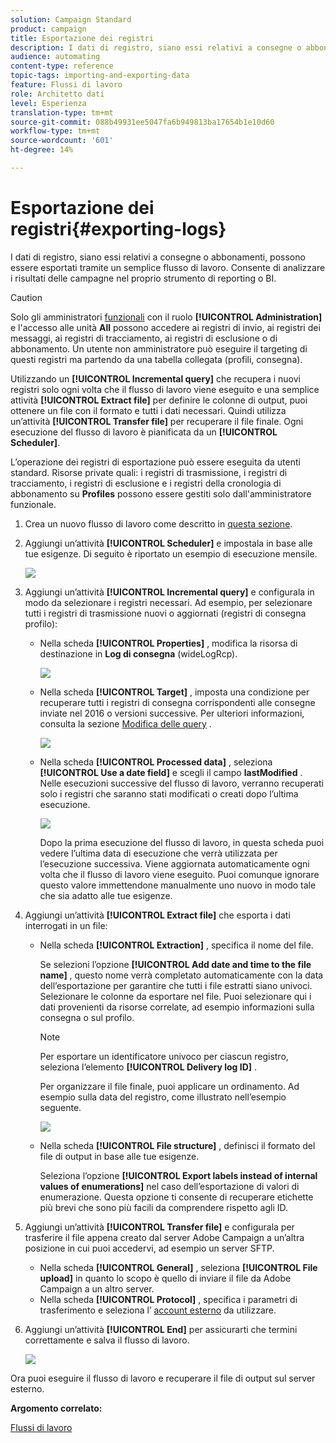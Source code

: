 ```yaml
---
solution: Campaign Standard
product: campaign
title: Esportazione dei registri
description: I dati di registro, siano essi relativi a consegne o abbonamenti, possono essere esportati tramite un semplice flusso di lavoro.
audience: automating
content-type: reference
topic-tags: importing-and-exporting-data
feature: Flussi di lavoro
role: Architetto dati
level: Esperienza
translation-type: tm+mt
source-git-commit: 088b49931ee5047fa6b949813ba17654b1e10d60
workflow-type: tm+mt
source-wordcount: '601'
ht-degree: 14%

---
```



# Esportazione dei registri{#exporting-logs}

I dati di registro, siano essi relativi a consegne o abbonamenti, possono essere esportati tramite un semplice flusso di lavoro. Consente di analizzare i risultati delle campagne nel proprio strumento di reporting o BI.

>[!CAUTION]
>
>Solo gli amministratori [funzionali](../../administration/using/users-management.md#functional-administrators) con il ruolo **[!UICONTROL Administration]** e l&#39;accesso alle unità **All** possono accedere ai registri di invio, ai registri dei messaggi, ai registri di tracciamento, ai registri di esclusione o di abbonamento. Un utente non amministratore può eseguire il targeting di questi registri ma partendo da una tabella collegata (profili, consegna).

Utilizzando un **[!UICONTROL Incremental query]** che recupera i nuovi registri solo ogni volta che il flusso di lavoro viene eseguito e una semplice attività **[!UICONTROL Extract file]** per definire le colonne di output, puoi ottenere un file con il formato e tutti i dati necessari. Quindi utilizza un’attività **[!UICONTROL Transfer file]** per recuperare il file finale. Ogni esecuzione del flusso di lavoro è pianificata da un **[!UICONTROL Scheduler]**.

L’operazione dei registri di esportazione può essere eseguita da utenti standard. Risorse private quali: i registri di trasmissione, i registri di tracciamento, i registri di esclusione e i registri della cronologia di abbonamento su **Profiles** possono essere gestiti solo dall&#39;amministratore funzionale.

1. Crea un nuovo flusso di lavoro come descritto in [questa sezione](../../automating/using/building-a-workflow.md#creating-a-workflow).
1. Aggiungi un’attività **[!UICONTROL Scheduler]** e impostala in base alle tue esigenze. Di seguito è riportato un esempio di esecuzione mensile.

   ![](assets/export_logs_scheduler.png)

1. Aggiungi un’attività **[!UICONTROL Incremental query]** e configurala in modo da selezionare i registri necessari. Ad esempio, per selezionare tutti i registri di trasmissione nuovi o aggiornati (registri di consegna profilo):

   * Nella scheda **[!UICONTROL Properties]** , modifica la risorsa di destinazione in **Log di consegna** (wideLogRcp).

      ![](assets/export_logs_query_properties.png)

   * Nella scheda **[!UICONTROL Target]** , imposta una condizione per recuperare tutti i registri di consegna corrispondenti alle consegne inviate nel 2016 o versioni successive. Per ulteriori informazioni, consulta la sezione [Modifica delle query](../../automating/using/editing-queries.md#creating-queries) .

      ![](assets/export_logs_query_target.png)

   * Nella scheda **[!UICONTROL Processed data]** , seleziona **[!UICONTROL Use a date field]** e scegli il campo **lastModified** . Nelle esecuzioni successive del flusso di lavoro, verranno recuperati solo i registri che saranno stati modificati o creati dopo l’ultima esecuzione.

      ![](assets/export_logs_query_processeddata.png)

      Dopo la prima esecuzione del flusso di lavoro, in questa scheda puoi vedere l’ultima data di esecuzione che verrà utilizzata per l’esecuzione successiva. Viene aggiornata automaticamente ogni volta che il flusso di lavoro viene eseguito. Puoi comunque ignorare questo valore immettendone manualmente uno nuovo in modo tale che sia adatto alle tue esigenze.

1. Aggiungi un’attività **[!UICONTROL Extract file]** che esporta i dati interrogati in un file:

   * Nella scheda **[!UICONTROL Extraction]** , specifica il nome del file.

      Se selezioni l’opzione **[!UICONTROL Add date and time to the file name]** , questo nome verrà completato automaticamente con la data dell’esportazione per garantire che tutti i file estratti siano univoci. Selezionare le colonne da esportare nel file. Puoi selezionare qui i dati provenienti da risorse correlate, ad esempio informazioni sulla consegna o sul profilo.

      >[!NOTE]
      >
      >Per esportare un identificatore univoco per ciascun registro, seleziona l’elemento **[!UICONTROL Delivery log ID]** .

      Per organizzare il file finale, puoi applicare un ordinamento. Ad esempio sulla data del registro, come illustrato nell’esempio seguente.

      ![](assets/export_logs_extractfile_extraction.png)

   * Nella scheda **[!UICONTROL File structure]** , definisci il formato del file di output in base alle tue esigenze.

      Seleziona l’opzione **[!UICONTROL Export labels instead of internal values of enumerations]** nel caso dell’esportazione di valori di enumerazione. Questa opzione ti consente di recuperare etichette più brevi che sono più facili da comprendere rispetto agli ID.

1. Aggiungi un’attività **[!UICONTROL Transfer file]** e configurala per trasferire il file appena creato dal server Adobe Campaign a un’altra posizione in cui puoi accedervi, ad esempio un server SFTP.

   * Nella scheda **[!UICONTROL General]** , seleziona **[!UICONTROL File upload]** in quanto lo scopo è quello di inviare il file da Adobe Campaign a un altro server.
   * Nella scheda **[!UICONTROL Protocol]** , specifica i parametri di trasferimento e seleziona l’ [account esterno](../../administration/using/external-accounts.md#creating-an-external-account) da utilizzare.

1. Aggiungi un’attività **[!UICONTROL End]** per assicurarti che termini correttamente e salva il flusso di lavoro.

   ![](assets/export_logs_example_workflow.png)

Ora puoi eseguire il flusso di lavoro e recuperare il file di output sul server esterno.

**Argomento correlato:**

[Flussi di lavoro](../../automating/using/get-started-workflows.md)
